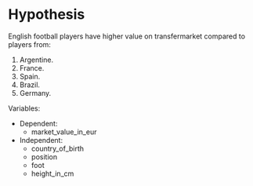 # Hypothesis

English football players have higher value on transfermarket compared to players from:

1. Argentine.
2. France.
3. Spain.
4. Brazil.
5. Germany.

Variables:

- Dependent:
  - market_value_in_eur
- Independent:
  - country_of_birth
  - position
  - foot
  - height_in_cm
